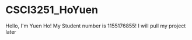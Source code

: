 # CSCI3251_HoYuen

Hello, I'm Yuen Ho!
My Student number is 1155176855!
I will pull my project later
